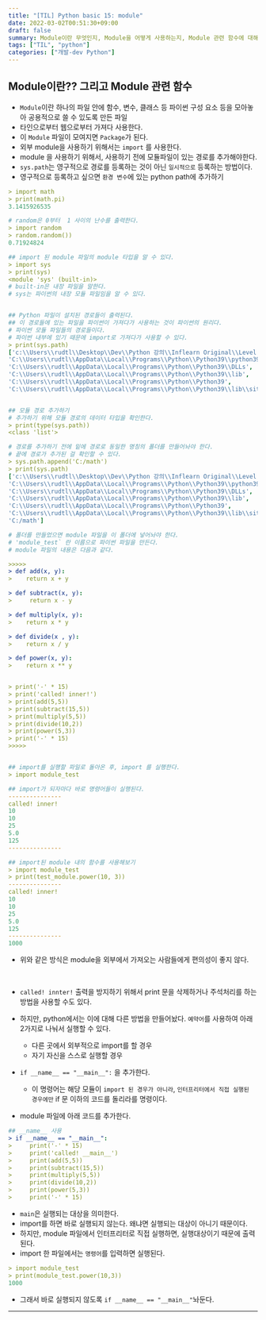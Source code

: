 ```yaml
---
title: "[TIL] Python basic 15: module"
date: 2022-03-02T00:51:30+09:00
draft: false
summary: Module이란 무엇인지, Module을 어떻게 사용하는지, Module 관련 함수에 대해 알아본다.
tags: ["TIL", "python"]
categories: ["개발-dev Python"]
---
```


## Module이란?? 그리고 Module 관련 함수

- `Module`이란 하나의 파일 안에 함수, 변수, 클래스 등 파이썬 구성 요소 등을 모아놓아 공용적으로 쓸 수 있도록 만든 파일
- 타인으로부터 웹으로부터 가져다 사용한다.
- 이 `Module` 파일이 모여지면 `Package`가 된다.
- 외부 module을 사용하기 위해서는 `import` 를 사용한다.
- module 을 사용하기 위해서, 사용하기 전에 모듈파일이 있는 경로를 추가해야한다.
- `sys.path`는 영구적으로 경로를 등록하는 것이 아닌 `일시적으로` 등록하는 방법이다.
- 영구적으로 등록하고 싶으면 `환경 변수`에 있는 python path에 추가하기

```yml
> import math
> print(math.pi)
3.1415926535

# random은 0부터  1 사이의 난수를 출력한다.
> import random
> random.random())
0.71924824

## import 된 module 파일의 module 타입을 알 수 있다.
> import sys
> print(sys)
<module 'sys' (built-in)>
# built-in은 내장 파일을 말한다.
# sys는 파이썬의 내장 모듈 파일임을 알 수 있다.


## Python 파일이 설치된 경로들이 출력된다.
## 이 경로들에 있는 파일을 파이썬이 가져다가 사용하는 것이 파이썬의 원리다.
# 파이썬 모듈 파일들의 경로들이다.
# 파이썬 내부에 있기 때문에 import로 가져다가 사용할 수 있다.
> print(sys.path)
['c:\\Users\\rudtl\\Desktop\\Dev\\Python 강의\\Inflearn Original\\Level 1 입문_프로그래밍 시작하기',
'C:\\Users\\rudtl\\AppData\\Local\\Programs\\Python\\Python39\\python39.zip',
'C:\\Users\\rudtl\\AppData\\Local\\Programs\\Python\\Python39\\DLLs',
'C:\\Users\\rudtl\\AppData\\Local\\Programs\\Python\\Python39\\lib',
'C:\\Users\\rudtl\\AppData\\Local\\Programs\\Python\\Python39',
'C:\\Users\\rudtl\\AppData\\Local\\Programs\\Python\\Python39\\lib\\site-packages']


## 모듈 경로 추가하기
# 추가하기 위해 모듈 경로의 데이터 타입을 확인한다.
> print(type(sys.path))
<class 'list'>

# 경로를 추가하기 전에 밑에 경로로 동일한 명칭의 폴더를 만들어놔야 한다.
# 끝에 경로가 추가된 걸 확인할 수 있다.
> sys.path.append('C:/math')
> print(sys.path)
['c:\\Users\\rudtl\\Desktop\\Dev\\Python 강의\\Inflearn Original\\Level 1 입문_프로그래밍 시작하기',
'C:\\Users\\rudtl\\AppData\\Local\\Programs\\Python\\Python39\\python39.zip',
'C:\\Users\\rudtl\\AppData\\Local\\Programs\\Python\\Python39\\DLLs',
'C:\\Users\\rudtl\\AppData\\Local\\Programs\\Python\\Python39\\lib',
'C:\\Users\\rudtl\\AppData\\Local\\Programs\\Python\\Python39',
'C:\\Users\\rudtl\\AppData\\Local\\Programs\\Python\\Python39\\lib\\site-packages',
'C:/math']

# 폴더를 만들었으면 module 파일을 이 폴더에 넣어놔야 한다.
# 'module_test` 란 이름으로 파이썬 파일을 만든다.
# module 파일의 내용은 다음과 같다.

>>>>>
> def add(x, y):
>    return x + y

> def subtract(x, y):
>     return x - y

> def multiply(x, y):
>    return x * y

> def divide(x , y):
>    return x / y

> def power(x, y):
>    return x ** y


> print('-' * 15)
> print('called! inner!')
> print(add(5,5))
> print(subtract(15,5))
> print(multiply(5,5))
> print(divide(10,2))
> print(power(5,3))
> print('-' * 15)
>>>>>


## import를 실행할 파일로 돌아온 후, import 를 실행한다.
> import module_test

## import가 되자마다 바로 명령어들이 실행된다.
---------------
called! inner!
10
10
25
5.0
125
---------------

## import된 module 내의 함수를 사용해보기
> import module_test
> print(test_module.power(10, 3))
---------------
called! inner!
10
10
25
5.0
125
---------------
1000
```

- 위와 같은 방식은 module을 외부에서 가져오는 사람들에게 편의성이 좋지 않다.

<br>

- `called! innter!` 출력을 방지하기 위해서 print 문을 삭제하거나 주석처리를 하는 방법을 사용할 수도 있다.
- 하지만, python에서는 이에 대해 다른 방법을 만들어놨다. `예약어`를 사용하여 아래 2가지로 나눠서 실행할 수 있다.

  - 다른 곳에서 외부적으로 import를 할 경우
  - 자기 자신을 스스로 실행할 경우

- `if __name__ == "__main__":` 을 추가한다.

  - 이 명령어는 해당 모듈이 `import 된 경우가 아니라`, `인터프리터에서 직접 실행된 경우에만` if 문 이하의 코드를 돌리라를 명령이다.

- module 파일에 아래 코드를 추가한다.

```yml
## __name__ 사용
> if __name__ == "__main__":
>     print('-' * 15)
>     print('called! __main__')
>     print(add(5,5))
>     print(subtract(15,5))
>     print(multiply(5,5))
>     print(divide(10,2))
>     print(power(5,3))
>     print('-' * 15)
```

- `main`은 실행되는 대상을 의미한다.
- import를 하면 바로 실행되지 않는다. 왜냐면 실행되는 대상이 아니기 때문이다.
- 하지만, module 파일에서 인터프리터로 직접 실행하면, 실행대상이기 때문에 출력된다.
- import 한 파일에서는 `명령어`를 입력하면 실행된다.

```yml
> import module_test
> print(module_test.power(10,3))
1000
```

- 그래서 바로 실행되지 않도록 `if __name__ == "__main__"`놔둔다.

---
